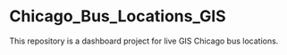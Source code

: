 # Chicago_Bus_Locations_GIS
This repository is a dashboard project for live GIS Chicago bus locations.
